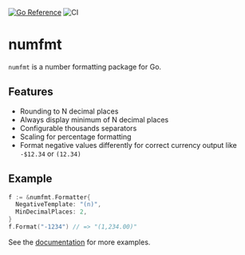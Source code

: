 [![Go Reference](https://pkg.go.dev/badge/github.com/jackc/numfmt.svg)](https://pkg.go.dev/github.com/jackc/numfmt)
![CI](https://github.com/jackc/numfmt/workflows/CI/badge.svg)

# numfmt

`numfmt` is a number formatting package for Go.

## Features

* Rounding to N decimal places
* Always display minimum of N decimal places
* Configurable thousands separators
* Scaling for percentage formatting
* Format negative values differently for correct currency output like `-$12.34` or `(12.34)`

## Example

```go
f := &numfmt.Formatter{
  NegativeTemplate: "(n)",
  MinDecimalPlaces: 2,
}
f.Format("-1234") // => "(1,234.00)"
```

See the [documentation](https://pkg.go.dev/github.com/jackc/numfmt) for more examples.
